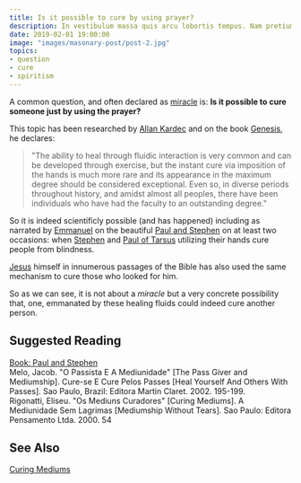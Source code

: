 ```yaml
---
title: Is it possible to cure by using prayer?
description: In vestibulum massa quis arcu lobortis tempus. Nam pretium arcu in odio vulputate luctus.
date: 2019-02-01 19:00:00
image: "images/masonary-post/post-2.jpg"
topics: 
- question
- cure
- spiritism
---
```


A common question, and often declared as [miracle](/about/miracles) is: **Is it possible to cure someone just by using the prayer?**

This topic has been researched by [Allan Kardec](/profiles/allan-kardec) and on the book [Genesis](/books/allan-kardec/genesis), he declares:
> "The ability to heal through fluidic interaction is very common and can be developed through exercise, but the instant cure via imposition of the hands is much more rare and its appearance in the maximum degree should be considered exceptional.  Even so, in diverse periods throughout history, and amidst almost all peoples, there have been individuals who have had the faculty to an outstanding degree."  

So it is indeed scientificly possible (and has happened) including as narrated by [Emmanuel](/profiles/emmanuel) on the beautiful [Paul and Stephen](/books/emmanuel/paul-and-stephen) on at least two occasions: when [Stephen](/profiles/stephen) and [Paul of Tarsus](/profiles/paul-of-tarsus) utilizing their hands cure people from blindness.

[Jesus](/about/jesus) himself in innumerous passages of the Bible has also used the same mechanism to cure those who looked for him.

So as we can see, it is not about a _miracle_ but a very concrete possibility that, one, emmanated by these healing fluids could indeed cure another person.


## Suggested Reading
[Book: Paul and Stephen](/books/emmanuel/paul-and-stephen)  
Melo, Jacob. "O Passista E A Mediunidade" [The Pass Giver and Mediumship]. Cure-se E Cure Pelos Passes [Heal Yourself And Others With Passes]. Sao Paulo, Brazil: Editora Martin Claret. 2002. 195-199.  
Rigonatti, Eliseu. "Os Mediuns Curadores" [Curing Mediums].  A Mediunidade Sem Lagrimas [Mediumship Without Tears]. Sao Paulo: Editora Pensamento Ltda. 2000. 54  

## See Also
[Curing Mediums](/spiritism/mediumship/curing-mediums)

